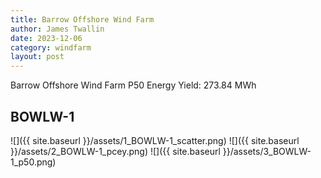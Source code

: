 ```yaml
---
title: Barrow Offshore Wind Farm
author: James Twallin
date: 2023-12-06
category: windfarm
layout: post
---
```

Barrow Offshore Wind Farm P50 Energy Yield: 273.84 MWh

BOWLW-1
-------------
![]({{ site.baseurl }}/assets/1_BOWLW-1_scatter.png)
![]({{ site.baseurl }}/assets/2_BOWLW-1_pcey.png)
![]({{ site.baseurl }}/assets/3_BOWLW-1_p50.png)

